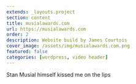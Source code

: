 ```yaml
---
extends: _layouts.project
section: content
title: musialawards.com
url: https://musialawards.com
order: 2
description: Website build by James Courtois
cover_image: /assets/img/musialawards.com.png
featured: false
categories: [wordpress, video header]
---
```


Stan Musial himself kissed me on the lips